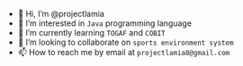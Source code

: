 - 👋 Hi, I’m @projectlamia
- 👀 I’m interested in `Java` programming language
- 🌱 I’m currently learning `TOGAF` and `COBIT`
- 💞️ I’m looking to collaborate on `sports environment system`
- 📫 How to reach me by email at `projectlamia8@gmail.com`

<!---
projectlamia/projectlamia is a ✨ special ✨ repository because its `README.md` (this file) appears on your GitHub profile.
You can click the Preview link to take a look at your changes.
--->
